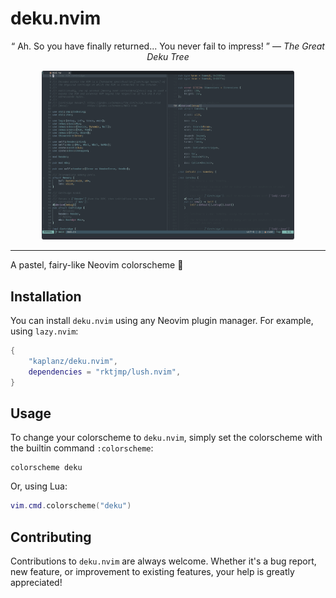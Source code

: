 # deku.nvim

<p align="center">
  <q>
    Ah. So you have finally returned... You never fail to impress!
  </q>
  &mdash;
  <i>
    The Great Deku Tree
  </i>
</p>

<p align="center">
  <img width="80%" src="./docs/assets/img/screenshot.png"/>
</p>

---

A pastel, fairy-like Neovim colorscheme 🌳

## Installation

You can install `deku.nvim` using any Neovim plugin manager. For example, using
`lazy.nvim`:

```lua
{
    "kaplanz/deku.nvim",
    dependencies = "rktjmp/lush.nvim",
}
```

## Usage

To change your colorscheme to `deku.nvim`, simply set the colorscheme with the
builtin command `:colorscheme`:

```vim
colorscheme deku
```

Or, using Lua:

```lua
vim.cmd.colorscheme("deku")
```

## Contributing

Contributions to `deku.nvim` are always welcome. Whether it's a bug report, new
feature, or improvement to existing features, your help is greatly appreciated!
